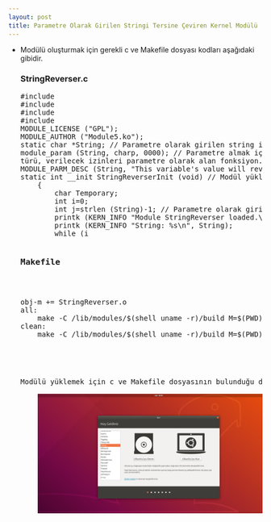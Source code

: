 ```yaml
---
layout: post
title: Parametre Olarak Girilen Stringi Tersine Çeviren Kernel Modülü
---
```

<ul>
	<li>Modülü oluşturmak için gerekli c ve Makefile dosyası kodları aşağıdaki gibidir.</li>
	<h3>StringReverser.c</h3>
	<pre>#include <linux/module.h>
#include <linux/kernel.h>
#include <linux/init.h>
#include <linux/moduleparam.h>
MODULE_LICENSE ("GPL");
MODULE_AUTHOR ("Module5.ko");
static char *String; // Parametre olarak girilen string i tutar.
module_param (String, charp, 0000); // Parametre almak için kullanılan, değişken adı, değişken
türü, verilecek izinleri parametre olarak alan fonksiyon.
MODULE_PARM_DESC (String, "This variable's value will reverse.");
static int __init StringReverserInit (void) // Modül yüklendiğinde çalışacak fonksiyon.
    {
        char Temporary;
        int i=0;
        int j=strlen (String)-1; // Parametre olarak girilen string in uzunluğunun 1 eksiğini tutar.
        printk (KERN_INFO "Module StringReverser loaded.\n");
        printk (KERN_INFO "String: %s\n", String);
        while (i<j) // Ters çevirme işlemleri gerçekleşir.
            {
                Temporary=String[i];
	        String[i]=String[j];
	        String[j]=Temporary;
	        i++;
	        j--;
            }
        printk (KERN_INFO "Reversed String: %s\n", String);
        return 0;
    }
static void __exit StringReverserExit (void) // Modül kaldırıldığında çalışacak fonksiyon.
    {
        printk (KERN_INFO "Module StringReverser removed.\n");
    }
module_init (StringReverserInit);
module_exit (StringReverserExit);</pre>
	<h3>Makefile</h3>
	<pre>obj-m += StringReverser.o
all:
	make -C /lib/modules/$(shell uname -r)/build M=$(PWD) modules
clean:
	make -C /lib/modules/$(shell uname -r)/build M=$(PWD) clean</pre>
	<br/>
	<li>Modülü yüklemek için c ve Makefile dosyasının bulunduğu dizinde terminali açıp yönetici izini alıyoruz.</li>
	<img src="https://raw.githubusercontent.com/KeremCanli/KeremCanli.github.io/master/images/1.png"/>
